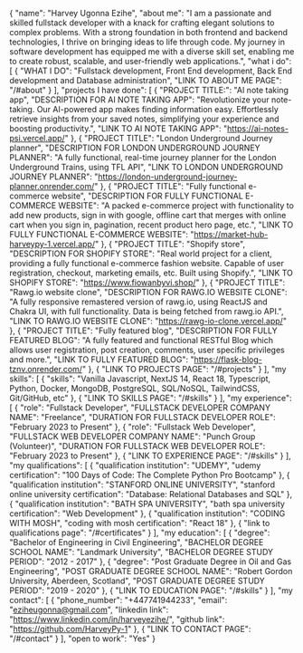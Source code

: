 {
"name": "Harvey Ugonna Ezihe",
"about me": "I am a passionate and skilled fullstack developer with a knack for crafting elegant solutions to complex problems. With a strong foundation in both frontend and backend technologies, I thrive on bringing ideas to life through code. My journey in software development has equipped me with a diverse skill set, enabling me to create robust, scalable, and user-friendly web applications.",
"what i do": [
{
"WHAT I DO": "Fullstack development, Front End development, Back End development and Database administration",
"LINK TO ABOUT ME PAGE": "/#about"
}
],
"projects I have done": [
{
"PROJECT TITLE:": "AI note taking app",
"DESCRIPTION FOR AI NOTE TAKING APP": "Revolutionize your note-taking. Our AI-powered app makes finding information easy. Effortlessly retrieve insights from your saved notes, simplifying your experience and boosting productivity.",
"LINK TO AI NOTE TAKING APP": "https://ai-notes-psi.vercel.app/"
},
{
"PROJECT TITLE": "London Underground Journey planner",
"DESCRIPTION FOR LONDON UNDERGROUND JOURNEY PLANNER": "A fully functional, real-time journey planner for the London Underground Trains, using TFL API",
"LINK TO LONDON UNDERGROUND JOURNEY PLANNER": "https://london-underground-journey-planner.onrender.com/"
},
{
"PROJECT TITLE": "Fully functional e-commerce website",
"DESCRIPTION FOR FULLY FUNCTIONAL E-COMMERCE WEBSITE": "A packed e-commerce project with functionality to add new products, sign in with google, offline cart that merges with online cart when you sign in, pagination, recent product hero page, etc.",
"LINK TO FULLY FUNCTIONAL E-COMMERCE WEBSITE": "https://market-hub-harveypy-1.vercel.app/"
},
{
"PROJECT TITLE": "Shopify store",
"DESCRIPTION FOR SHOPIFY STORE": "Real world project for a client, providing a fully functional e-commerce fashion website. Capable of user registration, checkout, marketing emails, etc. Built using Shopify.",
"LINK TO SHOPIFY STORE": "https://www.fiowanbyvi.shop/"
},
{
"PROJECT TITLE": "Rawg.io website clone",
"DESCRIPTION FOR RAWG.IO WEBSITE CLONE": "A fully responsive remastered version of rawg.io, using ReactJS and Chakra UI, with full functionality. Data is being fetched from rawg.io API.",
"LINK TO RAWG.IO WEBSITE CLONE": "https://rawg-io-clone.vercel.app/"
},
{
"PROJECT TITLE": "Fully featured blog",
"DESCRIPTION FOR FULLY FEATURED BLOG": "A fully featured and functional RESTful Blog which allows user registration, post creation, comments, user specific privileges and more.",
"LINK TO FULLY FEATURED BLOG": "https://flask-blog-tznv.onrender.com/"
},
{
"LINK TO PROJECTS PAGE": "/#projects"
}
],
"my skills": [
{
"skills": "Vanilla Javascript, NextJS 14, React 18, Typescript, Python, Docker, MongoDB, PostgreSQL, SQL/NoSQL, TailwindCSS, Git/GitHub, etc"
},
{
"LINK TO SKILLS PAGE": "/#skills"
}
],
"my experience": [
{
"role": "Fullstack Developer",
"FULLSTACK DEVELOPER COMPANY NAME": "Freelance",
"DURATION FOR FULLSTACK DEVELOPER ROLE": "February 2023 to Present"
},
{
"role": "Fullstack Web Developer",
"FULLSTACK WEB DEVELOPER COMPANY NAME": "Punch Group (Volunteer)",
"DURATION FOR FULLSTACK WEB DEVELOPER ROLE": "February 2023 to Present"
},
{
"LINK TO EXPERIENCE PAGE": "/#skills"
}
],
"my qualifications": [
{
"qualification institution": "UDEMY",
"udemy certification": "100 Days of Code: The Complete Python Pro Bootcamp"
},
{
"qualification institution": "STANFORD ONLINE UNIVERSITY",
"stanford online university certification": "Database: Relational Databases and SQL"
},
{
"qualification institution": "BATH SPA UNIVERSITY",
"bath spa university certification": "Web Development"
},
{
"qualification institution": "CODING WITH MOSH",
"coding with mosh certification": "React 18"
},
{
"link to qualifications page": "/#certificates"
}
],
"my education": [
{
"degree": "Bachelor of Engineering in Civil Engineering",
"BACHELOR DEGREE SCHOOL NAME": "Landmark University",
"BACHELOR DEGREE STUDY PERIOD": "2012 - 2017"
},
{
"degree": "Post Graduate Degree in Oil and Gas Engineering",
"POST GRADUATE DEGREE SCHOOL NAME": "Robert Gordon University, Aberdeen, Scotland",
"POST GRADUATE DEGREE STUDY PERIOD": "2019 - 2020"
},
{
"LINK TO EDUCATION PAGE": "/#skills"
}
],
"my contact": [
{
"phone_number": "+447741944233",
"email": "eziheugonna@gmail.com",
"linkedin link": "https://www.linkedin.com/in/harveyezihe/",
"github link": "https://github.com/HarveyPy-1"
},
{
"LINK TO CONTACT PAGE": "/#contact"
}
],
"open to work": "Yes"
}

